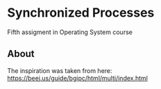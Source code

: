 # Synchronized Processes
Fifth assigment in Operating System course

## About
The inspiration was taken from here: https://beej.us/guide/bgipc/html/multi/index.html